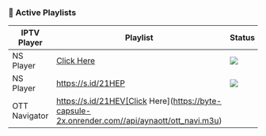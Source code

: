 ### 🔗 Active Playlists

| IPTV Player | Playlist             | Status                                                                                                                |
| ------- | ------------------ | ----------------------------------------------------------------------------------------------------------------------- |
| NS Player |[Click Here](https://byte-capsule-2x.onrender.com/api/aynaott/ns_player.m3u)|![](https://img.icons8.com/?size=100&id=19Qs7U6PcAie&format=png&color=000000)|
| NS Player |https://s.id/21HEP|![](https://img.icons8.com/?size=100&id=19Qs7U6PcAie&format=png&color=000000)|
| OTT Navigator |https://s.id/21HEV[Click Here](https://byte-capsule-2x.onrender.com//api/aynaott/ott_navi.m3u)
